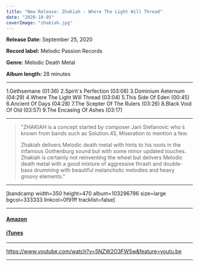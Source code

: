 ```yaml
---
title: "New Release: Zhakiah - Where The Light Will Thread"
date: "2020-10-05"
coverImage: "zhakiah.jpg"
---
```


**Release Date:** September 25, 2020

**Record label:** Melodic Passion Records

**Genre:** Melodic Death Metal

**Album length:** 28 minutes

* * *

1.Gethsemane (01:36) 2.Spirit´s Perfection (03:06) 3.Dominium Aeternum (04:29) 4.Where The Light Will Thread (03:04) 5.This Side Of Eden (00:45) 6.Ancient Of Days (04:28) 7.The Scepter Of The Rulers (03:26) 8.Black Void Of Old (03:57) 9.The Encasing Of Ashes (03:17)

* * *

> "ZHAKIAH is a concept started by composer Jani Stefanovic who ́s known from bands such as Solution.45, Miseration to mention a few.
> 
> Zhakiah delivers Melodic death metal with hints to his roots in the infamous Gothenburg sound but with some minor updated touches. Zhakiah is certainly not reinventing the wheel but delivers Melodic death metal with a good mixture of aggressive thrash and double-bass drumming with beautiful melancholic melodies and heavy groovy elements."

* * *

\[bandcamp width=350 height=470 album=103296796 size=large bgcol=333333 linkcol=0f91ff tracklist=false\]

* * *

#### [Amazon](https://www.amazon.com/Where-Light-Will-Thread-Zhakiah/dp/B08C5MYF4W/ref=sr_1_1?dchild=1&keywords=zhakiah&qid=1601865842&s=dmusic&sr=1-1)

#### [iTunes](https://music.apple.com/ca/album/where-the-light-will-thread/1521699497)

* * *

https://www.youtube.com/watch?v=5NZW2O3FW5w&feature=youtu.be

* * *

